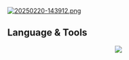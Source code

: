 [![20250220-143912.png](https://i.postimg.cc/NjJxbP6H/20250220-143912.png)](https://postimg.cc/87vWz4np)

## Language & Tools
<p align="center">
  <a href="https://skillicons.dev">
    <img src="https://skillicons.dev/icons?i=c,dart,flutter,git,linux,arch,vscode,androidstudio,figma" />
  </a>
</p>
